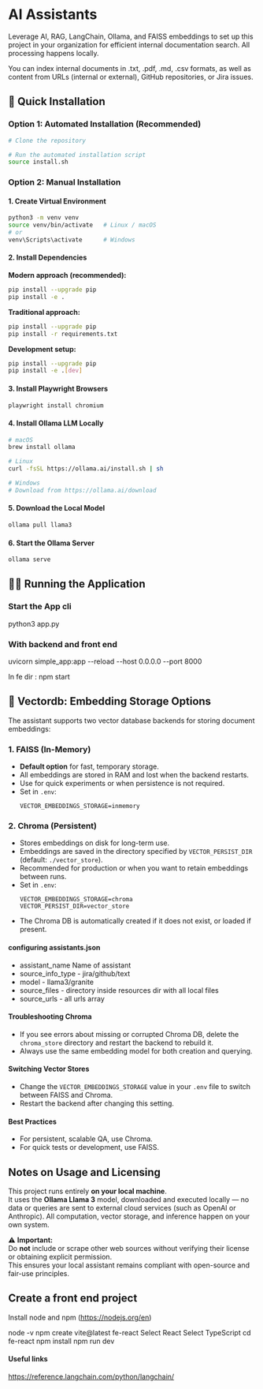 # AI Assistants

Leverage AI, RAG, LangChain, Ollama, and FAISS embeddings to set up this project in your organization for efficient internal documentation search.
All processing happens locally.

You can index internal documents in .txt, .pdf, .md, .csv formats, as well as content from URLs (internal or external), GitHub repositories, or Jira issues.

## 🚀 Quick Installation

### Option 1: Automated Installation (Recommended)

```bash
# Clone the repository

# Run the automated installation script
source install.sh
```

### Option 2: Manual Installation
  
#### 1. Create Virtual Environment

```bash
python3 -m venv venv
source venv/bin/activate   # Linux / macOS
# or
venv\Scripts\activate      # Windows
```

#### 2. Install Dependencies

**Modern approach (recommended):**
```bash
pip install --upgrade pip
pip install -e .
```

**Traditional approach:**
```bash
pip install --upgrade pip
pip install -r requirements.txt
```

**Development setup:**
```bash
pip install --upgrade pip
pip install -e .[dev]
```

#### 3. Install Playwright Browsers

```bash
playwright install chromium
```

#### 4. Install Ollama LLM Locally

```bash
# macOS
brew install ollama

# Linux
curl -fsSL https://ollama.ai/install.sh | sh

# Windows
# Download from https://ollama.ai/download
```

#### 5. Download the Local Model

```bash
ollama pull llama3
```

#### 6. Start the Ollama Server

```bash
ollama serve
```

## 🏃‍♂️ Running the Application

### Start the App cli

python3 app.py

### With backend and front end
uvicorn simple_app:app --reload --host 0.0.0.0 --port 8000

In fe dir : 
npm start

## 🧠 Vectordb: Embedding Storage Options

The assistant supports two vector database backends for storing document embeddings:

### 1. FAISS (In-Memory)
- **Default option** for fast, temporary storage.
- All embeddings are stored in RAM and lost when the backend restarts.
- Use for quick experiments or when persistence is not required.
- Set in `.env`:
  ```env
  VECTOR_EMBEDDINGS_STORAGE=inmemory
  ```

### 2. Chroma (Persistent)
- Stores embeddings on disk for long-term use.
- Embeddings are saved in the directory specified by `VECTOR_PERSIST_DIR` (default: `./vector_store`).
- Recommended for production or when you want to retain embeddings between runs.
- Set in `.env`:
  ```env
  VECTOR_EMBEDDINGS_STORAGE=chroma
  VECTOR_PERSIST_DIR=vector_store
  ```
- The Chroma DB is automatically created if it does not exist, or loaded if present.

#### configuring assistants.json
- assistant_name Name of assistant
- source_info_type - jira/github/text
- model - llama3/granite
- source_files - directory inside resources dir with all local files
- source_urls -  all urls array

#### Troubleshooting Chroma
- If you see errors about missing or corrupted Chroma DB, delete the `chroma_store` directory and restart the backend to rebuild it.
- Always use the same embedding model for both creation and querying.

#### Switching Vector Stores
- Change the `VECTOR_EMBEDDINGS_STORAGE` value in your `.env` file to switch between FAISS and Chroma.
- Restart the backend after changing this setting.

#### Best Practices
- For persistent, scalable QA, use Chroma.
- For quick tests or development, use FAISS.

## Notes on Usage and Licensing

This project runs entirely **on your local machine**.  
It uses the **Ollama Llama 3** model, downloaded and executed locally — no data or queries are sent to external cloud services (such as OpenAI or Anthropic). All computation, vector storage, and inference happen on your own system.

⚠️ **Important:**  
Do **not** include or scrape other web sources without verifying their license or obtaining explicit permission.  
This ensures your local assistant remains compliant with open-source and fair-use principles.

## Create a front end project
Install node and npm (https://nodejs.org/en)

node -v
npm create vite@latest fe-react
Select React
Select TypeScript
cd fe-react
npm install
npm run dev

#### Useful links
https://reference.langchain.com/python/langchain/
